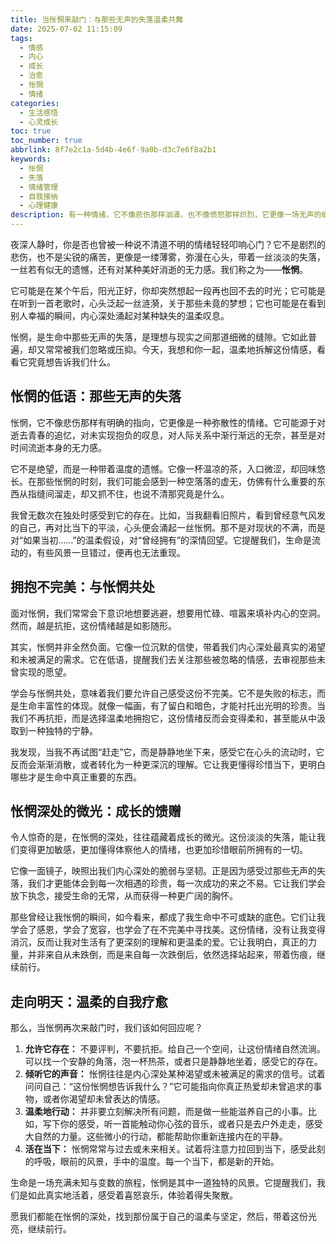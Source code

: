 ```yaml
---
title: 当怅惘来敲门：与那些无声的失落温柔共舞
date: 2025-07-02 11:15:09
tags:
  - 情感
  - 内心
  - 成长
  - 治愈
  - 怅惘
  - 情绪
categories: 
  - 生活感悟
  - 心灵成长
toc: true
toc_number: true
abbrlink: 8f7e2c1a-5d4b-4e6f-9a0b-d3c7e6f8a2b1
keywords:
  - 怅惘
  - 失落
  - 情绪管理
  - 自我接纳
  - 心理健康
description: 有一种情绪，它不像悲伤那样汹涌，也不像愤怒那样炽烈，它更像一场无声的细雨，悄然浸润心田，留下淡淡的失落与不甘。我们称之为“怅惘”。这篇文章，将带你走进这份细腻的情感，学会如何温柔地拥抱它，并在其中找到属于自己的微光与力量。
---
```


夜深人静时，你是否也曾被一种说不清道不明的情绪轻轻叩响心门？它不是剧烈的悲伤，也不是尖锐的痛苦，更像是一缕薄雾，弥漫在心头，带着一丝淡淡的失落，一丝若有似无的遗憾，还有对某种美好消逝的无力感。我们称之为——**怅惘**。

它可能是在某个午后，阳光正好，你却突然想起一段再也回不去的时光；它可能是在听到一首老歌时，心头泛起一丝涟漪，关于那些未竟的梦想；它也可能是在看到别人幸福的瞬间，内心深处涌起对某种缺失的温柔叹息。

怅惘，是生命中那些无声的失落，是理想与现实之间那道细微的缝隙。它如此普遍，却又常常被我们忽略或压抑。今天，我想和你一起，温柔地拆解这份情感，看看它究竟想告诉我们什么。

## 怅惘的低语：那些无声的失落

怅惘，它不像悲伤那样有明确的指向，它更像是一种弥散性的情绪。它可能源于对逝去青春的追忆，对未实现抱负的叹息，对人际关系中渐行渐远的无奈，甚至是对时间流逝本身的无力感。

它不是绝望，而是一种带着温度的遗憾。它像一杯温凉的茶，入口微涩，却回味悠长。在那些怅惘的时刻，我们可能会感到一种空落落的虚无，仿佛有什么重要的东西从指缝间溜走，却又抓不住，也说不清那究竟是什么。

我曾无数次在独处时感受到它的存在。比如，当我翻看旧照片，看到曾经意气风发的自己，再对比当下的平淡，心头便会涌起一丝怅惘。那不是对现状的不满，而是对“如果当初……”的温柔假设，对“曾经拥有”的深情回望。它提醒我们，生命是流动的，有些风景一旦错过，便再也无法重现。

## 拥抱不完美：与怅惘共处

面对怅惘，我们常常会下意识地想要逃避，想要用忙碌、喧嚣来填补内心的空洞。然而，越是抗拒，这份情绪越是如影随形。

其实，怅惘并非全然负面。它像一位沉默的信使，带着我们内心深处最真实的渴望和未被满足的需求。它在低语，提醒我们去关注那些被忽略的情感，去审视那些未曾实现的愿望。

学会与怅惘共处，意味着我们要允许自己感受这份不完美。它不是失败的标志，而是生命丰富性的体现。就像一幅画，有了留白和暗色，才能衬托出光明的珍贵。当我们不再抗拒，而是选择温柔地拥抱它，这份情绪反而会变得柔和，甚至能从中汲取到一种独特的宁静。

我发现，当我不再试图“赶走”它，而是静静地坐下来，感受它在心头的流动时，它反而会渐渐消散，或者转化为一种更深沉的理解。它让我更懂得珍惜当下，更明白哪些才是生命中真正重要的东西。

## 怅惘深处的微光：成长的馈赠

令人惊奇的是，在怅惘的深处，往往蕴藏着成长的微光。这份淡淡的失落，能让我们变得更加敏感，更加懂得体察他人的情绪，也更加珍惜眼前所拥有的一切。

它像一面镜子，映照出我们内心深处的脆弱与坚韧。正是因为感受过那些无声的失落，我们才更能体会到每一次相遇的珍贵，每一次成功的来之不易。它让我们学会放下执念，接受生命的无常，从而获得一种更广阔的胸怀。

那些曾经让我怅惘的瞬间，如今看来，都成了我生命中不可或缺的底色。它们让我学会了感恩，学会了宽容，也学会了在不完美中寻找美。这份情绪，没有让我变得消沉，反而让我对生活有了更深刻的理解和更温柔的爱。它让我明白，真正的力量，并非来自从未跌倒，而是来自每一次跌倒后，依然选择站起来，带着伤痕，继续前行。

## 走向明天：温柔的自我疗愈

那么，当怅惘再次来敲门时，我们该如何回应呢？

1.  **允许它存在：** 不要评判，不要抗拒。给自己一个空间，让这份情绪自然流淌。可以找一个安静的角落，泡一杯热茶，或者只是静静地坐着，感受它的存在。
2.  **倾听它的声音：** 怅惘往往是内心深处某种渴望或未被满足的需求的信号。试着问问自己：“这份怅惘想告诉我什么？”它可能指向你真正热爱却未曾追求的事物，或者你渴望却未曾表达的情感。
3.  **温柔地行动：** 并非要立刻解决所有问题，而是做一些能滋养自己的小事。比如，写下你的感受，听一首能触动你心弦的音乐，或者只是去户外走走，感受大自然的力量。这些微小的行动，都能帮助你重新连接内在的平静。
4.  **活在当下：** 怅惘常常与过去或未来相关。试着将注意力拉回到当下，感受此刻的呼吸，眼前的风景，手中的温度。每一个当下，都是新的开始。

生命是一场充满未知与变数的旅程，怅惘是其中一道独特的风景。它提醒我们，我们是如此真实地活着，感受着喜怒哀乐，体验着得失聚散。

愿我们都能在怅惘的深处，找到那份属于自己的温柔与坚定，然后，带着这份光亮，继续前行。
